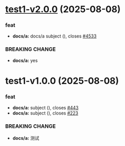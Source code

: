 # [test1-v2.0.0](https://github.com/niyuhang12138/test/compare/test1-v1.0.0...test1-v2.0.0) (2025-08-08)


### feat

* **docs/a:** docs/a subject ([](https://github.com/niyuhang12138/test/commit/397e904798b640be3754e773708e2b467da95019)), closes [#4533](https://github.com/niyuhang12138/test/issues/4533)


### BREAKING CHANGE

* **docs/a:** yes

# test1-v1.0.0 (2025-08-08)


### feat

* **docs/a:** subject ([](https://github.com/niyuhang12138/test/commit/8633bd1bd20f82f9bfa58006f2aba5eea63bbd77)), closes [#443](https://github.com/niyuhang12138/test/issues/443)
* **docs/a:** subject ([](https://github.com/niyuhang12138/test/commit/e17d74da8b6c5ada99e9aaca1a6521212fce1d01)), closes [#223](https://github.com/niyuhang12138/test/issues/223)


### BREAKING CHANGE

* **docs/a:** 测试

